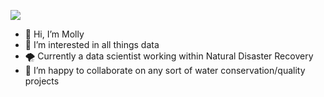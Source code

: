 ![](https://lh3.googleusercontent.com/proxy/a_zCQBHtSC9Yxoo8ZJ1qd8mf7OMm6W9AXufkNsnjm0RnQ7tHtVLKRc2Defh76q29uQLZNCN1RcwShsRdvbhObNnO533r_P7CfOgnhe66dYgIHt88sBaYf8km_dxqYJZjhuInmT35EgiEeXRus1h82I4FzInQUKQ7kpGHHWY_CwWmTNk)

- 👋 Hi, I’m Molly
- 👀 I’m interested in all things data
- 🌪 Currently a data scientist working within Natural Disaster Recovery
- 💞️ I’m happy to collaborate on any sort of water conservation/quality projects

<!---
mwelsh-data/mwelsh-data is a ✨ special ✨ repository because its `README.md` (this file) appears on your GitHub profile.
You can click the Preview link to take a look at your changes.
--->
